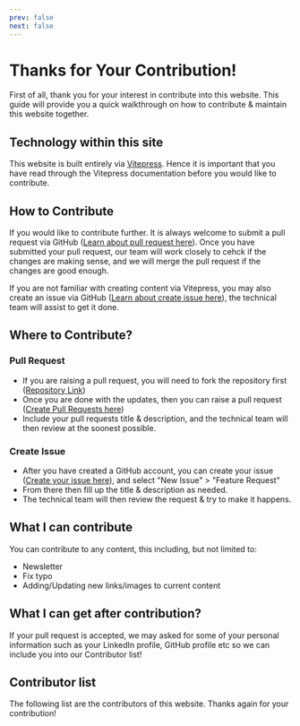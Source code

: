 ```yaml
---
prev: false
next: false
---
```


<script setup>
import { VPTeamMembers } from 'vitepress/theme'

const members = [
  {
    avatar: 'https://openclipart.org/download/247319/abstract-user-flat-3.svg',
    name: 'CY Teng',
    links: [
      { icon: 'linkedin', link: 'https://www.linkedin.com/in/cheeyuen-teng' },
      { icon: 'github', link: 'https://www.github.com/rethinksec' },
    ]
  },
  {
    avatar: 'https://openclipart.org/download/247319/abstract-user-flat-3.svg',
    name: 'You could be next!',
  },
]
</script>

# Thanks for Your Contribution!

First of all, thank you for your interest in contribute into this website. This guide will provide you a quick walkthrough on how to contribute & maintain this website together.

## Technology within this site
This website is built entirely via [Vitepress](https://vitepress.dev/). Hence it is important that you have read through the Vitepress documentation before you would like to contribute.

## How to Contribute
If you would like to contribute further. It is always welcome to submit a pull request via GitHub ([Learn about pull request here](https://docs.github.com/en/pull-requests/collaborating-with-pull-requests/proposing-changes-to-your-work-with-pull-requests/about-pull-requests)). Once you have submitted your pull request, our team will work closely to cehck if the changes are making sense, and we will merge the pull request if the changes are good enough.

If you are not familiar with creating content via Vitepress, you may also create an issue via GitHub ([Learn about create issue here](https://docs.github.com/en/issues/tracking-your-work-with-issues/using-issues/creating-an-issue)), the technical team will assist to get it done.

## Where to Contribute?
### Pull Request
- If you are raising a pull request, you will need to fork the repository first ([Repository Link](https://github.com/ISC2-Malaysia-Chapter/isc2chapter_my))
- Once you are done with the updates, then you can raise a pull request ([Create Pull Requests here](https://github.com/ISC2-Malaysia-Chapter/isc2chapter_my/pulls))
- Include your pull requests title & description, and the technical team will then review at the soonest possible.

### Create Issue
- After you have created a GitHub account, you can create your issue ([Create your issue here](https://github.com/ISC2-Malaysia-Chapter/isc2chapter_my/issues)), and select "New Issue" > "Feature Request"
- From there then fill up the title & description as needed.
- The technical team will then review the request & try to make it happens.

## What I can contribute
You can contribute to any content, this including, but not limited to:
- Newsletter
- Fix typo
- Adding/Updating new links/images to current content

## What I can get after contribution?
If your pull request is accepted, we may asked for some of your personal information such as your LinkedIn profile, GitHub profile etc so we can include you into our Contributor list!

## Contributor list

The following list are the contributors of this website. Thanks again for your contribution!
<VPTeamMembers size="small" :members="members" />